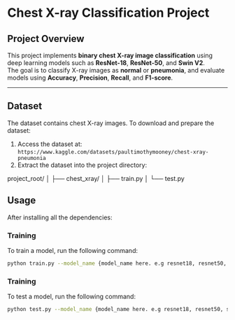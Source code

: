 # Chest X-ray Classification Project

## Project Overview
This project implements **binary chest X-ray image classification** using deep learning models such as **ResNet-18**, **ResNet-50**, and **Swin V2**.  
The goal is to classify X-ray images as **normal** or **pneumonia**, and evaluate models using **Accuracy**, **Precision**, **Recall**, and **F1-score**.

---

## Dataset
The dataset contains chest X-ray images. To download and prepare the dataset:

1. Access the dataset at: `https://www.kaggle.com/datasets/paultimothymooney/chest-xray-pneumonia`
2. Extract the dataset into the project directory:
   
project_root/
│
├── chest_xray/
│ ├── train.py
│ └── test.py

## Usage

After installing all the dependencies:

### Training
To train a model, run the following command:

```bash
python train.py --model_name {model_name here. e.g resnet18, resnet50, swin_v2}
```

### Training
To test a model, run the following command:

```bash
python test.py --model_name {model_name here. e.g resnet18, resnet50, swin_v2} --model_path {your_path_to_model_weight.pt}


